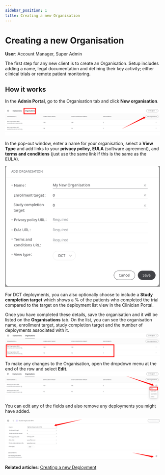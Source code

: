 ```yaml
---
sidebar_position: 1
title: Creating a new Organisation
---
```

# Creating a new Organisation
**User**: Account Manager, Super Admin

The first step for any new client is to create an Organisation. Setup includes adding a name, legal documentation and defining their key activity; either clinical trials or remote patient monitoring. 

## How it works​
In the **Admin Portal**, go to the Organisation tab and click **New organisation**.

![image](./assets/Admin0101.png)

In the pop-out window, enter a name for your organisation, select a **View Type** and add links to your **privacy policy**, **EULA** (software agreement), and **terms and conditions** (just use the same link if this is the same as the EULA).

![image](./assets/Admin0102.png)

For DCT deployments, you can also optionally choose to include a **Study completion target** which shows a % of the patients who completed the trial compared to the target on the deployment list view in the Clinician Portal. 

Once you have completed these details, save the organisation and it will be listed on the **Organisations** tab. On the list, you can see the organisation name, enrollment target, study completion target and the number of deployments associated with it. 
![image](./assets/Admin0103.png)
To make any changes to the Organisation, open the dropdown menu at the end of the row and select **Edit**. 
![image](./assets/Admin0104.png)
You can edit any of the fields and also remove any deployments you might have added.

![image](./assets/Admin0105.png)

**Related articles**: [Creating a new Deployment](../managing-deployments/general-settings/creating-a-new-deployment.md)
